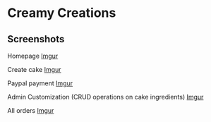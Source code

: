 # Creamy Creations

## Screenshots
Homepage
[Imgur](https://i.imgur.com/xH1G01b.png)

Create cake
[Imgur](https://i.imgur.com/LnieTP5.png)

Paypal payment
[Imgur](https://i.imgur.com/mEaT3VV.png)

Admin Customization (CRUD operations on cake ingredients)
[Imgur](https://i.imgur.com/OFzUDeB.png)

All orders
[Imgur](https://i.imgur.com/zMW7luN.png)

